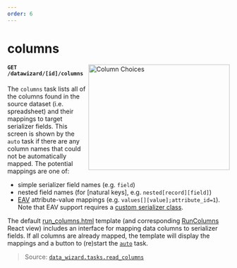```yaml
---
order: 6
---
```


# columns

<img align="right" width=320 height=240
     alt="Column Choices"
     src="https://django-data-wizard.wq.io/images/screenshots/02-columns.png">

#### `GET /datawizard/[id]/columns`

The `columns` task lists all of the columns found in the source dataset (i.e. spreadsheet) and their mappings to target serializer fields.  This screen is shown by the `auto` task if there are any column names that could not be automatically mapped.  The potential mappings are one of:

  * simple serializer field names (e.g. `field`)
  * nested field names (for [natural keys], e.g. `nested[record][field]`)
  * [EAV][Entity-Attribute-Value] attribute-value mappings (e.g. `values[][value];attribute_id=1`).  Note that EAV support requires a [custom serializer class][serializers].

The default [run_columns.html] template (and corresponding [RunColumns] React view) includes an interface for mapping data columns to serializer fields.  If all columns are already mapped, the template will display the mappings and a button to (re)start the [`auto`][auto] task.

> Source: [`data_wizard.tasks.read_columns`](https://github.com/wq/django-data-wizard/blob/main/data_wizard/tasks.py#L287)


[Entity-Attribute-Value]: https://wq.io/guides/eav-vs-relational
[serializers]: ../config/serializers.md
[run_columns.html]: https://github.com/wq/django-data-wizard/blob/master/data_wizard/templates/data_wizard/run_columns.html
[RunColumns]: ../views/RunColumns.md
[auto]: ./auto.md

